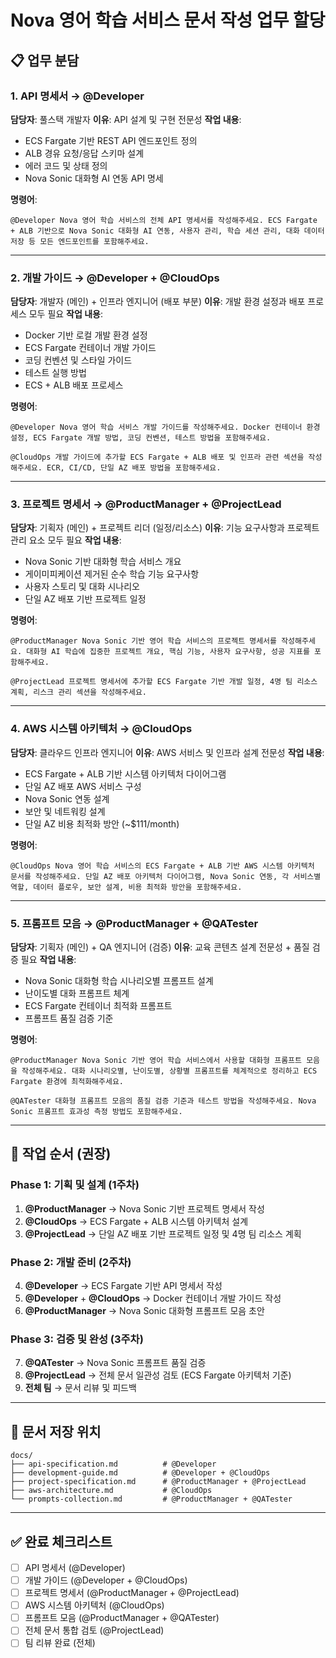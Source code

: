 # Nova 영어 학습 서비스 문서 작성 업무 할당

## 📋 업무 분담

### 1. API 명세서 → **@Developer**
**담당자**: 풀스택 개발자
**이유**: API 설계 및 구현 전문성
**작업 내용**:
- ECS Fargate 기반 REST API 엔드포인트 정의
- ALB 경유 요청/응답 스키마 설계
- 에러 코드 및 상태 정의
- Nova Sonic 대화형 AI 연동 API 명세

**명령어**:
```
@Developer Nova 영어 학습 서비스의 전체 API 명세서를 작성해주세요. ECS Fargate + ALB 기반으로 Nova Sonic 대화형 AI 연동, 사용자 관리, 학습 세션 관리, 대화 데이터 저장 등 모든 엔드포인트를 포함해주세요.
```

---

### 2. 개발 가이드 → **@Developer** + **@CloudOps**
**담당자**: 개발자 (메인) + 인프라 엔지니어 (배포 부분)
**이유**: 개발 환경 설정과 배포 프로세스 모두 필요
**작업 내용**:
- Docker 기반 로컬 개발 환경 설정
- ECS Fargate 컨테이너 개발 가이드
- 코딩 컨벤션 및 스타일 가이드
- 테스트 실행 방법
- ECS + ALB 배포 프로세스

**명령어**:
```
@Developer Nova 영어 학습 서비스 개발 가이드를 작성해주세요. Docker 컨테이너 환경 설정, ECS Fargate 개발 방법, 코딩 컨벤션, 테스트 방법을 포함해주세요.

@CloudOps 개발 가이드에 추가할 ECS Fargate + ALB 배포 및 인프라 관련 섹션을 작성해주세요. ECR, CI/CD, 단일 AZ 배포 방법을 포함해주세요.
```

---

### 3. 프로젝트 명세서 → **@ProductManager** + **@ProjectLead**
**담당자**: 기획자 (메인) + 프로젝트 리더 (일정/리소스)
**이유**: 기능 요구사항과 프로젝트 관리 요소 모두 필요
**작업 내용**:
- Nova Sonic 기반 대화형 학습 서비스 개요
- 게이미피케이션 제거된 순수 학습 기능 요구사항
- 사용자 스토리 및 대화 시나리오
- 단일 AZ 배포 기반 프로젝트 일정

**명령어**:
```
@ProductManager Nova Sonic 기반 영어 학습 서비스의 프로젝트 명세서를 작성해주세요. 대화형 AI 학습에 집중한 프로젝트 개요, 핵심 기능, 사용자 요구사항, 성공 지표를 포함해주세요.

@ProjectLead 프로젝트 명세서에 추가할 ECS Fargate 기반 개발 일정, 4명 팀 리소스 계획, 리스크 관리 섹션을 작성해주세요.
```

---

### 4. AWS 시스템 아키텍처 → **@CloudOps**
**담당자**: 클라우드 인프라 엔지니어
**이유**: AWS 서비스 및 인프라 설계 전문성
**작업 내용**:
- ECS Fargate + ALB 기반 시스템 아키텍처 다이어그램
- 단일 AZ 배포 AWS 서비스 구성
- Nova Sonic 연동 설계
- 보안 및 네트워킹 설계
- 단일 AZ 비용 최적화 방안 (~$111/month)

**명령어**:
```
@CloudOps Nova 영어 학습 서비스의 ECS Fargate + ALB 기반 AWS 시스템 아키텍처 문서를 작성해주세요. 단일 AZ 배포 아키텍처 다이어그램, Nova Sonic 연동, 각 서비스별 역할, 데이터 플로우, 보안 설계, 비용 최적화 방안을 포함해주세요.
```

---

### 5. 프롬프트 모음 → **@ProductManager** + **@QATester**
**담당자**: 기획자 (메인) + QA 엔지니어 (검증)
**이유**: 교육 콘텐츠 설계 전문성 + 품질 검증 필요
**작업 내용**:
- Nova Sonic 대화형 학습 시나리오별 프롬프트 설계
- 난이도별 대화 프롬프트 체계
- ECS Fargate 컨테이너 최적화 프롬프트
- 프롬프트 품질 검증 기준

**명령어**:
```
@ProductManager Nova Sonic 기반 영어 학습 서비스에서 사용할 대화형 프롬프트 모음을 작성해주세요. 대화 시나리오별, 난이도별, 상황별 프롬프트를 체계적으로 정리하고 ECS Fargate 환경에 최적화해주세요.

@QATester 대화형 프롬프트 모음의 품질 검증 기준과 테스트 방법을 작성해주세요. Nova Sonic 프롬프트 효과성 측정 방법도 포함해주세요.
```

---

## 🔄 작업 순서 (권장)

### Phase 1: 기획 및 설계 (1주차)
1. **@ProductManager** → Nova Sonic 기반 프로젝트 명세서 작성
2. **@CloudOps** → ECS Fargate + ALB 시스템 아키텍처 설계
3. **@ProjectLead** → 단일 AZ 배포 기반 프로젝트 일정 및 4명 팀 리소스 계획

### Phase 2: 개발 준비 (2주차)  
4. **@Developer** → ECS Fargate 기반 API 명세서 작성
5. **@Developer** + **@CloudOps** → Docker 컨테이너 개발 가이드 작성
6. **@ProductManager** → Nova Sonic 대화형 프롬프트 모음 초안

### Phase 3: 검증 및 완성 (3주차)
7. **@QATester** → Nova Sonic 프롬프트 품질 검증
8. **@ProjectLead** → 전체 문서 일관성 검토 (ECS Fargate 아키텍처 기준)
9. **전체 팀** → 문서 리뷰 및 피드백

---

## 📝 문서 저장 위치

```
docs/
├── api-specification.md          # @Developer
├── development-guide.md          # @Developer + @CloudOps  
├── project-specification.md      # @ProductManager + @ProjectLead
├── aws-architecture.md           # @CloudOps
└── prompts-collection.md         # @ProductManager + @QATester
```

---

## ✅ 완료 체크리스트

- [ ] API 명세서 (@Developer)
- [ ] 개발 가이드 (@Developer + @CloudOps)
- [ ] 프로젝트 명세서 (@ProductManager + @ProjectLead)
- [ ] AWS 시스템 아키텍처 (@CloudOps)
- [ ] 프롬프트 모음 (@ProductManager + @QATester)
- [ ] 전체 문서 통합 검토 (@ProjectLead)
- [ ] 팀 리뷰 완료 (전체)